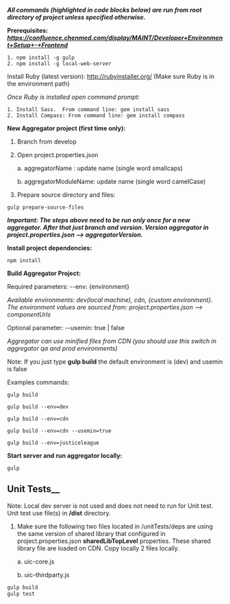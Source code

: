  __*All commands (highlighted in code blocks below) are run from root directory of project unless specified otherwise.*__

__Prerequisites:__ __*https://confluence.chenmed.com/display/MAINT/Developer+Environment+Setup+-+Frontend*__ 

```
1. npm install -g gulp
2. npm install -g local-web-server
```

Install Ruby (latest version):  http://rubyinstaller.org/  (Make sure Ruby is in the environment path)

*Once Ruby is installed open command prompt:*
```
1. Install Sass.  From command line: gem install sass
2. Install Compass: From command line: gem install compass
```

__New Aggregator project (first time only):__

1. Branch from develop

2. Open project.properties.json

    a. aggregatorName : update name (single word smallcaps)

    b. aggregatorModuleName: update name (single word camelCase)


3. Prepare source directory and files:
```
gulp prepare-source-files
```

__*Important: The steps above need to be run only once for a new aggregator.  After that just branch and version.  Version aggregator in project.properties.json --> aggregatorVersion.*__

__Install project dependencies:__
```
npm install
```

__Build Aggregator Project:__

Required parameters:  --env: {environment} 

*Available environments: dev(local machine), cdn, {custom environment}. The environment values are sourced from: project.properties.json --> componentUrls*

Optional parameter:  --usemin: true | false 

*Aggregator can use minified files from CDN (you should use this switch in aggregator qa and prod environments)*

Note: If you just type __gulp build__ the default environment is (dev) and usemin is false

Examples commands:

```
gulp build 

gulp build --env=dev

gulp build --env=cdn

gulp build --env=cdn --usemin=true

gulp build --env=justiceleague
```

__Start server and run aggregator locally:__
```
gulp
```

## Unit Tests__

Note: Local dev server is not used and does not need to run for Unit test. Unit test use file(s) in __/dist__ directory.

1. Make sure the following two files located in /unitTests/deps are using the same version of shared library that configured in project.properties.json __sharedLibTopLevel__ properties. These shared library file are loaded on CDN. Copy locally 2 files locally.

    a. uic-core.js

    b. uic-thirdparty.js


```js
gulp build
gulp test
```